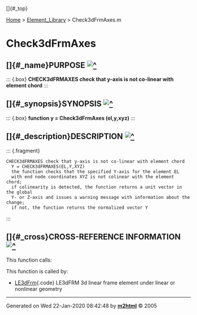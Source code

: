 []{#_top}

<div>

[Home](../FEDEASLab.html) \> [Element_Library](FEDEASLab.html) \>
Check3dFrmAxes.m

</div>

# Check3dFrmAxes

## []{#_name}PURPOSE [![\^](../up.png)](#_top)

::: {.box}
**CHECK3dFRMAXES check that y-axis is not co-linear with element chord**
:::

## []{#_synopsis}SYNOPSIS [![\^](../up.png)](#_top)

::: {.box}
**function y = Check3dFrmAxes (el,y,xyz)**
:::

## []{#_description}DESCRIPTION [![\^](../up.png)](#_top)

::: {.fragment}
``` {.comment}
CHECK3dFRMAXES check that y-axis is not co-linear with element chord
  Y = CHECK3dFRMAXES(EL,Y,XYZ)
  the function checks that the specified Y-axis for the element EL 
  with end node coordinates XYZ is not colinear with the element chord;
  if colinearity is detected, the function returns a unit vector in the global
  Y- or Z-axis and issues a warning message with information about the change;
  if not, the function returns the normalized vector Y
```
:::

## []{#_cross}CROSS-REFERENCE INFORMATION [![\^](../up.png)](#_top)

This function calls:

This function is called by:

-   [LE3dFrm](LE3dFrm.html "function ElemResp = LE3dFrm (action,el_no,xyz,ElemData,ElemState)"){.code}
    LE3dFRM 3d linear frame element under linear or nonlinear geometry

------------------------------------------------------------------------

Generated on Wed 22-Jan-2020 08:42:48 by
**[m2html](http://www.artefact.tk/software/matlab/m2html/ "Matlab Documentation in HTML")**
© 2005
